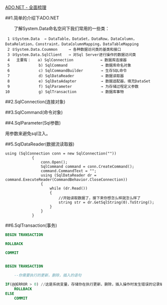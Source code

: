 ﻿[ADO.NET - 全面梳理 ](http://www.cnblogs.com/yangcaogui/archive/2012/06/09/2537086.html)


##1.简单的介绍下ADO.NET

 　　了解System.Data命名空间下我们常用的一些类：

```
 1 ①System.Data  → DataTable，DataSet，DataRow，DataColumn，DataRelation，Constraint，DataColumnMapping，DataTableMapping
 2 ②System.Data.Coummon     → 各种数据访问类的基类和接口
 3 ③System.Data.SqlClient   → 对Sql Server进行操作的数据访问类
 4   主要有：   a) SqlConnection            → 数据库连接器
 5             b) SqlCommand               → 数据库命名对象
 6             c) SqlCommandBuilder        → 生存SQL命令
 7             d) SqlDataReader            → 数据读取器
 8             e) SqlDataAdapter           → 数据适配器，填充DataSet
 9             f) SqlParameter             → 为存储过程定义参数
10             g) SqlTransaction           → 数据库事物

```

##2.SqlConnection(连接对象)


##3.SqlCommand(命令对象)


##4.SqlParameter(Sql参数)

用参数来避免sql注入。


##5.SqlDataReader(数据流读取器)

```
using (SqlConnection conn = new SqlConnection(""))
            {
                conn.Open();
                SqlCommand command = conn.CreateCommand();
                command.CommandText = "";
                using (SqlDataReader dr = command.ExecuteReader(CommandBehavior.CloseConnection))
                {
                    while (dr.Read())
                    {
                        //开始读取数据了，接下来你想怎么样就怎么样了
                        string str = dr.GetSqlString(0).ToString();
                    }
                }
            }
```


##6.SqlTransaction(事务)

```sql
BEGIN TRANSACTION

ROLLBACK

COMMIT


BEGIN TRANSACTION

    --你需要执行的更新，删除，插入的语句
    
IF(@@ERROR > 0) //这是系统变量，存储你在执行更新，删除，插入操作时发生错误的记录编号
    ROLLBACK
ELSE
    COMMIT
```